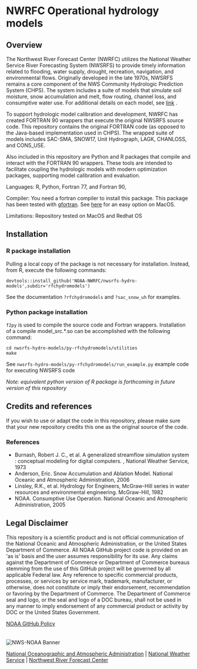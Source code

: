 # NWRFC Operational hydrology models 

## Overview
The Northwest River Forecast Center (NWRFC) utilizes the National Weather Service River Forecasting System (NWSRFS) to provide timely information related to flooding, water supply, drought, recreation, navigation, and environmental flows. Originally developed in the late 1970s, NWSRFS remains a core component of the NWS Community Hydrologic Prediction System (CHPS). The system includes a suite of models that simulate soil moisture, snow accumulation and melt, flow routing, channel loss, and consumptive water use. For additional details on each model, see [link](https://www.weather.gov/owp/oh_hrl_nwsrfs_users_manual_htm_xrfsdocpdf) .

To support hydrologic model calibration and development, NWRFC has created FORTRAN 90 wrappers that execute the original NWSRFS source code. This repository contains the original FORTRAN code (as opposed to the Java-based implementation used in CHPS). The wrapped suite of models includes SAC-SMA, SNOW17, Unit Hydrograph, LAGK, CHANLOSS, and CONS_USE.

Also included in this repository are Python and R packages that compile and interact with the FORTRAN 90 wrappers. These tools are intended to facilitate coupling the hydrologic models with modern optimization packages, supporting model calibration and evaluation.

Languages:  R, Python, Fortran 77, and Fortran 90, 

Compiler:  You need a fortran compiler to install this package. This package has been tested with [gfortran](https://gcc.gnu.org/wiki/GFortran). See [here](https://cran.r-project.org/bin/macosx/tools/) for an easy option on MacOS.

Limitations: Repository tested on MacOS and Redhat OS

## Installation

### R package installation

Pulling a local copy of the package is not necessary for installation.  Instead, from R, execute the following commands:

```
devtools::install_github('NOAA-NWRFC/nwsrfs-hydro-models',subdir='rfchydromodels')
```   
See the documentation `?rfchydromodels` and `?sac_snow_uh` for examples. 

### Python package installation

`f2py` is used to compile the source code and Fortran wrappers. Installation of a compile model_src.*.so can be accomplished with the following command:

```
cd nwsrfs-hydro-models/py-rfchydromodels/utilities
make
```

See `nwsrfs-hydro-models/py-rfchydromodels/run_example.py` example code for executing NWSRFS code

*Note:  equivalent python version of R package is forthcoming in future version of this repository*

## Credits and references

If you wish to use or adapt the code in this repository, please make sure that your new repository credits this one as the original source of the code. 

### References

* Burnash, Robert J. C., et al. A generalized streamflow simulation system : conceptual modeling for digital computers. , National Weather Service, 1973
* Anderson, Eric. Snow Accumulation and Ablation Model. National Oceanic and Atmospheric Administration, 2006
* Linsley, R.K., et al. Hydrology for Engineers, McGraw-Hill series in water resources and environmental engineering. McGraw-Hill, 1982
* NOAA. Consumptive Use Operation. National Oceanic and Atmospheric Administration, 2005

## Legal Disclaimer

This repository is a scientific product and is not official communication of the National Oceanic and Atmospheric Administration, or the United States Department of Commerce. All NOAA GitHub project code is provided on an 'as is' basis and the user assumes responsibility for its use. Any claims against the Department of Commerce or Department of Commerce bureaus stemming from the use of this GitHub project will be governed by all applicable Federal law. Any reference to specific commercial products, processes, or services by service mark, trademark, manufacturer, or otherwise, does not constitute or imply their endorsement, recommendation or favoring by the Department of Commerce. The Department of Commerce seal and logo, or the seal and logo of a DOC bureau, shall not be used in any manner to imply endorsement of any commercial product or activity by DOC or the United States Government.

[NOAA GitHub Policy](https://github.com/NOAAGov/Information)
 \
 \
 \
<img src="https://www.weather.gov/bundles/templating/images/header/header.png" alt="NWS-NOAA Banner">

[National Oceanographic and Atmospheric Administration](https://www.noaa.gov) | [National Weather Service](https://www.weather.gov/) | [Northwest River Forecast Center](https://www.nwrfc.noaa.gov/rfc/)
